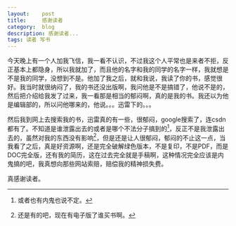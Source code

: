 ```yaml
---
layout:    post
title:     感谢读者
category:  blog
description: 感谢读者...
tags: 读者 写书
---
```

今天晚上有一个人加我飞信，我一看不认识，不过我这个人平常也是来者不拒，反正基本上都隐身，所以我就加了，而且他的名字和我的同学的名字一样，我就想是不是我的同学，没想到不是。他加了我之后，就和我说，我读了你的书，感觉很好。我当时就很纳闷了，我的书还没出版啊，我问他是不是搞错了，他说不是的，然后把介绍给我发了过来，我一看那是相当的郁闷啊，真的是我的书。我还以为他是编辑部的，所以问他哪来的，他说。。。迅雷下的。。。

然后我到网上去搜索我的书，迅雷真的有一些，很郁闷，google搜索了，连csdn都有了。不知道是谁泄露出去的或者是哪个不法分子搞到的[^1]，反正不是我泄露出去的，虽然对我的东西没有影响[^2]，但是还是让人很郁闷，郁闷的不止这一点，当我看了之后，真是好资源啊，还是完全破解绿色版本，不是复印，不是PDF，而是DOC完全版，还有我的简历，这在过去完全就是手稿啊，这种情况完全应该是内鬼搞的吧，我真想向那些网站索赔，赔偿我的精神损失费。

[^1]: 或者也有内鬼也说不定。

[^2]: 还是有的吧，现在有电子版了谁买书啊。

真感谢读者。